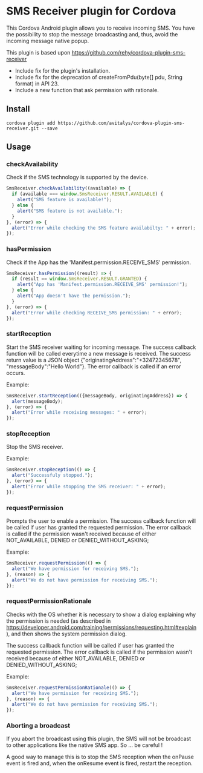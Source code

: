 SMS Receiver plugin for Cordova
===============================

This Cordova Android plugin allows you to receive incoming SMS. You have the possibility to stop the message broadcasting and, thus, avoid the incoming message native popup.

This plugin is based upon https://github.com/rehy/cordova-plugin-sms-receiver

* Include fix for the plugin's installation.
* Include fix for the deprecation of createFromPdu(byte[] pdu, String format) in API 23.
* Include a new function that ask permission with rationale.


## Install

```
cordova plugin add https://github.com/avitalys/cordova-plugin-sms-receiver.git --save
```

## Usage

### checkAvailability ###
Check if the SMS technology is supported by the device.

```js
SmsReceiver.checkAvailability((available) => {
  if (available === window.SmsReceiver.RESULT.AVAILABLE) {
    alert("SMS feature is available!");
  } else {
    alert("SMS feature is not available.");
  }
}, (error) => {
  alert("Error while checking the SMS feature availabilty: " + error);
});
```

### hasPermission ###
Check if the App has the 'Manifest.permission.RECEIVE_SMS' permission.

```js
SmsReceiver.hasPermission((result) => {
  if (result == window.SmsReceiver.RESULT.GRANTED) {
    alert("App has 'Manifest.permission.RECEIVE_SMS' permission!");
  } else {
    alert("App doesn't have the permission.");
  }
}, (error) => {
  alert("Error while checking RECEIVE_SMS permission: " + error);
});
```

### startReception ###
Start the SMS receiver waiting for incoming message.
The success callback function will be called everytime a new message is received.
The success return value is a JSON object {"originatingAddress":"+32472345678", "messageBody":"Hello World"}.
The error callback is called if an error occurs.

Example:
```js
SmsReceiver.startReception(({messageBody, originatingAddress}) => {
  alert(messageBody);
}, (error) => {
  alert("Error while receiving messages: " + error);
});
```

### stopReception ###
Stop the SMS receiver.

Example:
```js
SmsReceiver.stopReception(() => {
  alert("Successfuly stopped.");
}, (error) => {
  alert("Error while stopping the SMS receiver: " + error);
});
```

### requestPermission ###
Prompts the user to enable a permission.
The success callback function will be called if user has granted the requested permission.
The error callback is called if the permission wasn't received because of either NOT_AVAILABLE, DENIED or DENIED_WITHOUT_ASKING;

Example:
```js
SmsReceiver.requestPermission(() => {
  alert("We have permission for receiving SMS.");
}, (reason) => {
  alert("We do not have permission for receiving SMS.");
});
```

### requestPermissionRationale ###
Checks with the OS whether it is necessary to show a dialog explaining why the permission is needed (as described in https://developer.android.com/training/permissions/requesting.html#explain), and then shows the system permission dialog.

The success callback function will be called if user has granted the requested permission.
The error callback is called if the permission wasn't received because of either NOT_AVAILABLE, DENIED or DENIED_WITHOUT_ASKING;

Example:
```js
SmsReceiver.requestPermissionRationale(() => {
  alert("We have permission for receiving SMS.");
}, (reason) => {
  alert("We do not have permission for receiving SMS.");
});
```

### Aborting a broadcast ###
If you abort the broadcast using this plugin, the SMS will not be broadcast to other
applications like the native SMS app. So ... be careful !

A good way to manage this is to stop the SMS reception when the onPause event is fired and, when the onResume event is fired, restart the reception.
